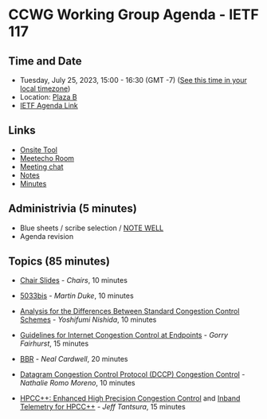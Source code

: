 # CCWG Working Group Agenda - IETF 117

## Time and Date

* Tuesday, July 25, 2023, 15:00 - 16:30 (GMT -7) ([See this time in your local timezone](https://www.timeanddate.com/worldclock/fixedtime.html?msg=CCWG+at+IETF+117&iso=20230725T15&p1=224&ah=1&am=30))
* Location: [Plaza B](https://datatracker.ietf.org/meeting/117/floor-plan?room=plaza-b)
* [IETF Agenda Link](https://datatracker.ietf.org/meeting/117/agenda/?show=ccwg)

## Links

* [Onsite Tool](https://meetings.conf.meetecho.com/onsite117/?group=ccwg&short=ccwg&item=1)
* [Meetecho Room](https://meetings.conf.meetecho.com/ietf117/?group=ccwg&short=ccwg&item=1)
* [Meeting chat](https://zulip.ietf.org/#narrow/stream/ccwg)
* [Notes](https://notes.ietf.org/notes-ietf-117-ccwg) 
* [Minutes](https://datatracker.ietf.org/doc/minutes-117-ccwg/)

## Administrivia (5 minutes)

* Blue sheets / scribe selection / [NOTE WELL](https://www.ietf.org/about/note-well.html) 
* Agenda revision

## Topics (85 minutes)

- [Chair Slides](https://datatracker.ietf.org/meeting/117/materials/slides-117-ccwg-chair-slides) - _Chairs_, 10 minutes

- [5033bis](https://datatracker.ietf.org/) - _Martin Duke_, 10 minutes

- [Analysis for the Differences Between Standard Congestion Control Schemes](https://datatracker.ietf.org/doc/draft-nishida-ccwg-standard-cc-analysis/) - _Yoshifumi Nishida_, 10 minutes

- [Guidelines for Internet Congestion Control at Endpoints](https://datatracker.ietf.org/doc/draft-fairhurst-ccwg-cc/) - _Gorry Fairhurst_, 15 minutes

- [BBR](https://datatracker.ietf.org./doc/draft-cardwell-iccrg-bbr-congestion-control/) - _Neal Cardwell_, 20 minutes

- [Datagram Congestion Control Protocol (DCCP) Congestion Control](https://datatracker.ietf.org/doc/draft-romo-iccrg-ccid5/) - _Nathalie Romo Moreno_, 10 minutes

- [HPCC++: Enhanced High Precision Congestion Control](https://datatracker.ietf.org/doc/draft-miao-ccwg-hpcc/) and [Inband Telemetry for HPCC++](https://datatracker.ietf.org/doc/draft-miao-ccwg-hpcc-info/) - _Jeff Tantsura_, 15 minutes
